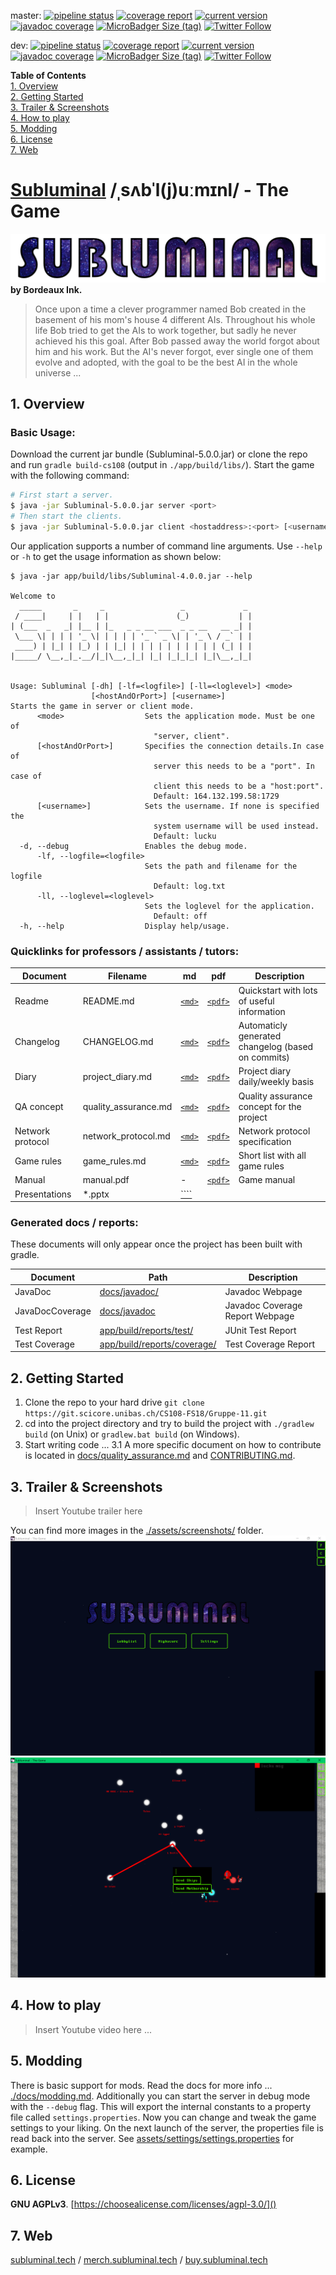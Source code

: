 master: [![pipeline status](https://git.scicore.unibas.ch/CS108-FS18/Gruppe-11/badges/master/pipeline.svg)](https://git.scicore.unibas.ch/CS108-FS18/Gruppe-11/master)
[![coverage report](https://git.scicore.unibas.ch/CS108-FS18/Gruppe-11/badges/master/coverage.svg)](https://git.scicore.unibas.ch/CS108-FS18/Gruppe-11/master)
[![current version](https://img.shields.io/badge/version-5.0.0-blue.svg)](https://subluminal.tech/#downloads)
[![javadoc coverage](https://img.shields.io/badge/JavaDoc-74.40%25-blue.svg)](https://subluminal.tech/docs)
[![MicroBadger Size (tag)](https://img.shields.io/microbadger/image-size/subluminalthegame/subluminal-server/stable.svg)](https://hub.docker.com/r/subluminalthegame/subluminal-server/tags)
[![Twitter Follow](https://img.shields.io/twitter/follow/subluminalgame.svg?style=social&label=Follow)](https://twitter.com/subluminalgame)  

dev: [![pipeline status](https://git.scicore.unibas.ch/CS108-FS18/Gruppe-11/badges/dev/pipeline.svg)](https://git.scicore.unibas.ch/CS108-FS18/Gruppe-11/dev)
[![coverage report](https://git.scicore.unibas.ch/CS108-FS18/Gruppe-11/badges/dev/coverage.svg)](https://git.scicore.unibas.ch/CS108-FS18/Gruppe-11/dev)
[![current version](https://img.shields.io/badge/version-5.0.0beta2-blue.svg)](https://subluminal.tech/#downloads)
[![javadoc coverage](https://img.shields.io/badge/JavaDoc-74.40%25-blue.svg)](https://subluminal.tech/docs)
[![MicroBadger Size (tag)](https://img.shields.io/microbadger/image-size/subluminalthegame/subluminal-server/latest.svg)](https://hub.docker.com/r/subluminalthegame/subluminal-server/tags)
[![Twitter Follow](https://img.shields.io/twitter/follow/subluminalgame.svg?style=social&label=Follow)](https://twitter.com/subluminalgame)  

**Table of Contents**  
[1. Overview](#1-overview)  
[2. Getting Started](#2-getting-started)  
[3. Trailer & Screenshots](#3-trailer-screenshots)  
[4. How to play](#4-how-to-play)  
[5. Modding](#5-modding)  
[6. License](#6-license)  
[7. Web](#7-web)

# [Subluminal](https://en.wiktionary.org/wiki/subluminal) /ˌsʌbˈl(j)uːmɪnl/ - The Game
[![Logo](./assets/logo/subluminal_logo.png)](http://subluminal.tech) **by Bordeaux Ink.**

> Once upon a time a clever programmer named Bob created in the basement of his mom's house 4 different AIs. Throughout his whole life Bob tried to get the AIs to work together, but sadly he never achieved his this goal. After Bob passed away the world forgot about him and his work. But the AI's never forgot, ever single one of them evolve and adopted, with the goal to be the best AI in the whole universe ...  


## 1. Overview
### Basic Usage:
Download the current jar bundle (Subluminal-5.0.0.jar) or clone the repo and run ``gradle build-cs108`` (output in ``./app/build/libs/``).  Start the game with the following command:  
``` sh
# First start a server.
$ java -jar Subluminal-5.0.0.jar server <port>
# Then start the clients.
$ java -jar Subluminal-5.0.0.jar client <hostaddress>:<port> [<username>]
```

Our application supports a number of command line arguments. Use ``--help`` or ``-h`` to get the usage information as shown below:
```
$ java -jar app/build/libs/Subluminal-4.0.0.jar --help

Welcome to
  _____       _     _                 _             _
 / ____|     | |   | |               (_)           | |
| (___  _   _| |__ | |_   _ _ __ ___  _ _ __   __ _| |
 \___ \| | | | '_ \| | | | | '_ ` _ \| | '_ \ / _` | |
 ____) | |_| | |_) | | |_| | | | | | | | | | | (_| | |
|_____/ \__,_|_.__/|_|\__,_|_| |_| |_|_|_| |_|\__,_|_|


Usage: Subluminal [-dh] [-lf=<logfile>] [-ll=<loglevel>] <mode>
                  [<hostAndOrPort>] [<username>]
Starts the game in server or client mode.
      <mode>                  Sets the application mode. Must be one of
                                "server, client".
      [<hostAndOrPort>]       Specifies the connection details.In case of
                                server this needs to be a "port". In case of
                                client this needs to be a "host:port".
                                Default: 164.132.199.58:1729
      [<username>]            Sets the username. If none is specified the
                                system username will be used instead.
                                Default: lucku
  -d, --debug                 Enables the debug mode.
      -lf, --logfile=<logfile>
                              Sets the path and filename for the logfile
                                Default: log.txt
      -ll, --loglevel=<loglevel>
                              Sets the loglevel for the application.
                                Default: off
  -h, --help                  Display help/usage.
```

### Quicklinks for professors / assistants / tutors:

| Document         | Filename             | md                                    | pdf                                     | Description                                        |
| ---------------- | -------------------- | ------------------------------------- | --------------------------------------- | -------------------------------------------------- |
| Readme           | README.md            | [``<md>``](README.md)                 | [``<pdf>``](README.pdf)                 | Quickstart with lots of useful information         |
| Changelog        | CHANGELOG.md         | [``<md>``](CHANGELOG.md)              | [``<pdf>``](CHANGELOG.pdf)              | Automaticly generated changelog (based on commits) |
| Diary            | project_diary.md     | [``<md>``](docs/project_diary.md)     | [``<pdf>``](docs/project_diary.pdf)     | Project diary daily/weekly basis                   |
| QA concept       | quality_assurance.md | [``<md>``](docs/quality_assurance.md) | [``<pdf>``](docs/quality_assurance.pdf) | Quality assurance concept for the project          |
| Network protocol | network_protocol.md  | [``<md>``](docs/network_protocol.md)  | [``<pdf>``](docs/network_protocol.pdf)  | Network protocol specification                     |
| Game rules       | game_rules.md        | [``<md>``](docs/game_rules.md)        | [``<pdf>``](docs/game_rules.pdf)        | Short list with all game rules                     |
| Manual           | manual.pdf           | -                                     | [``<pdf>``](docs/manual/manual.pdf)     | Game manual                                        |
| Presentations    | *.pptx               | [````]()                              |

### Generated docs / reports:
These documents will only appear once the project has been built with gradle.

| Document         | Path                                                                 | Description                     |
| ---------------- | -------------------------------------------------------------------- | ------------------------------- |
| JavaDoc          | [docs/javadoc/](docs/javadoc/index.html)                             | Javadoc Webpage                 |
| JavaDocCoverage  | [docs/javadoc](docs/javadoc/javadoc-coverage.html)                   | Javadoc Coverage Report Webpage |
| Test Report      | [app/build/reports/test/](app/build/reports/test/index.html)         | JUnit Test Report               |
| Test Coverage    | [app/build/reports/coverage/](app/build/reports/coverage/index.html) | Test Coverage Report            |

## 2. Getting Started
1. Clone the repo to your hard drive ``git clone https://git.scicore.unibas.ch/CS108-FS18/Gruppe-11.git``  
2. cd into the project directory and try to build the project with ``./gradlew build`` (on Unix) or ``gradlew.bat build`` (on Windows).
3. Start writing code ...
3.1 A more specific document on how to contribute is located in [docs/quality_assurance.md](docs/quality_assurance.md) and [CONTRIBUTING.md](CONTRIBUTING.md).

## 3. Trailer & Screenshots
> Insert Youtube trailer here  

You can find more images in the [./assets/screenshots/](assets/screenshots/) folder.  
![Menu](./assets/screenshots/menu-1.png)
![Ingame](./assets/screenshots/game-3.png)


## 4. How to play

> Insert Youtube video here ...


## 5. Modding
There is basic support for mods. Read the docs for more info ... [./docs/modding.md](./docs/modding.md). Additionally you can start the server in debug mode with the ``--debug`` flag. This will export the internal constants to a property file called ``settings.properties``. Now you can change and tweak the game settings to your liking. On the next launch of the server, the properties file is read back into the server. See [assets/settings/settings.properties](assets/settings/settings.properties) for example.


## 6. License
**GNU AGPLv3**. [https://choosealicense.com/licenses/agpl-3.0/]()


## 7. Web
[subluminal.tech](http://subluminal.tech)  /   [merch.subluminal.tech](http://merch.subluminal.tech)  /   [buy.subluminal.tech](http://buy.subluminal.tech)
